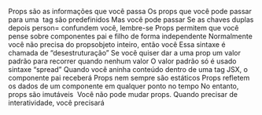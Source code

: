 Props são as informações que você passa 
Os props que você pode passar para uma <img> tag são predefinidos 
                                        Mas você pode passar
  Se as chaves duplas depois person= confundem você, lembre-se
Props permitem que você pense sobre componentes pai e filho de forma independente
Normalmente você não precisa do propsobjeto inteiro, então você 
Essa sintaxe é chamada de “desestruturação”
Se você quiser dar a uma prop um valor padrão para recorrer quando nenhum valor
O valor padrão só é usado 
                    sintaxe “spread”
Quando você aninha conteúdo dentro de uma tag JSX, o componente pai receberá 
                                                Props nem sempre são estáticos
            Props refletem os dados de um componente em qualquer ponto no tempo
No entanto, props são imutáveis ​​
  Você não pode mudar props. Quando precisar de interatividade, você precisará 